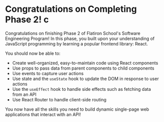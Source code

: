 # Congratulations on Completing Phase 2! c

Congratulations on finishing Phase 2 of Flatiron School's Software Engineering
Program! In this phase, you built upon your understanding of JavaScript
programming by learning a popular frontend library: React.

You should now be able to:

- Create well-organized, easy-to-maintain code using React components
- Use props to pass data from parent components to child components
- Use events to capture user actions
- Use state and the `useState` hook to update the DOM in response to user actions
- Use the `useEffect` hook to handle side effects such as fetching data from an API
- Use React Router to handle client-side routing

You now have all the skills you need to build dynamic single-page web
applications that interact with an API!
